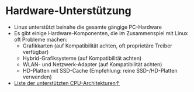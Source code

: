 # Hardware-Unterstützung

* Linux unterstützt beinahe die gesamte gängige PC-Hardware
* Es gibt einige Hardware-Komponenten, die im Zusammenspiel mit Linux oft Probleme machen:
  * Grafikkarten \(auf Kompatibilität achten, oft proprietäre Treiber verfügbar\)
  * Hybrid-Grafiksysteme \(auf Kompatibilität achten\)
  * WLAN- und Netzwerk-Adapter \(auf Kompatibilität achten\)
  * HD-Platten mit SSD-Cache \(Empfehlung: reine SSD-/HD-Platten verwenden\)
* [Liste der unterstützten CPU-Architekturen↑](https://en.wikipedia.org/wiki/List_of_Linux-supported_computer_architectures)

